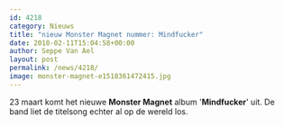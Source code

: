 ```yaml
---
id: 4218
category: Nieuws
title: "nieuw Monster Magnet nummer: Mindfucker"
date: 2018-02-11T15:04:58+00:00
author: Seppe Van Ael
layout: post
permalink: /news/4218/
image: monster-magnet-e1518361472415.jpg
---
```

23 maart komt het nieuwe **Monster Magnet** album '**Mindfucker**' uit. De band liet de titelsong echter al op de wereld los.
